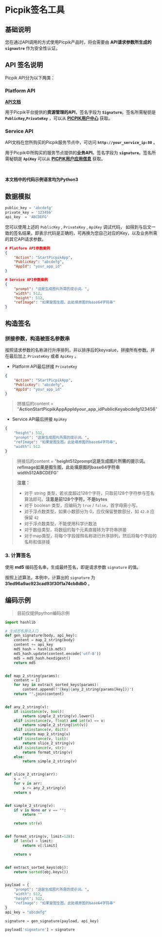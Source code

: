 # Picpik签名工具

## 基础说明

您在通过API调用的方式使用Picpik产品时，将会需要由 **API请求参数所生成的 `signautre`** 作为安全性认证。

## API 签名说明

Picpik API分为以下两类：
### Platform API
**[API文档](https://github.com/JoshuaYin/signature-tool/blob/main/platform_api_doc.md)**

用于Picpik平台提供的**资源管理的API**，签名字段为 **`Signature`**。签名所需秘钥是 **`PublicKey`,`PrivateKey`** ，可以从 **[PICPIK用户中心](https://studio.picpik.ai/user-center)** 获取。


### Service API

API文档在您所购买的Picpik服务节点中，可访问 **`http://your_service_ip:80`** 。

用于Picpik中所购买的服务节点提供的**业务API**。签名字段为 **`signature`**。签名所需秘钥是 **`ApiKey`** 可以从 **[PICPIK用户应用信息](https://studio.picpikai.com/v2/application-service)** 获取。


<br><br>
**本文档中的代码示例语言均为Python3**

## 数据模拟

```python
public_key = 'abcdefg'
private_key = '123456'
api_key  = 'ABCDEFG'
```

您可以使用上述的 `PublicKey` , `PrivateKey` , `ApiKey` 调试代码， 如得到与后文一致的签名结果，即表示代码是正确的，可再换为您自己对应的Key，以及业务所需的其它API请求参数。


```json
# Platform API参数案例
{
    "Action": "StartPicpikApp",
    "PublicKey": "abcdefg",
    "AppId": "your_app_id"
}

# Service API参数案例
{
    "prompt": "这是生成图片所需的提示词。",
    "width": 512,
    "height": 512,
    "refImage": "如果是图生图，此处填原图的base64字符串"
}
```

## 构造签名

### 拼接参数，构造被签名参数串

按照请求参数的名称进行升序排列，并以排序后的keyvalue，拼接所有参数。并在最后加上 `PrivateKey` 或者 `ApiKey` 。

* Platform API最后拼接 `PrivateKey` 
```json
{
    "Action": "StartPicpikApp",
    "PublicKey": "abcdefg",
    "AppId": "your_app_id"
}
```
> 拼接后的content = "**ActionStartPicpikAppAppIdyour_app_idPublicKeyabcdefg123456**"

* Service API最后拼接 `ApiKey` 
```python
{
    "height": 512,
    "prompt": "这是生成图片所需的提示词。",
    "refImage": "如果是图生图，此处填原图的base64字符串",
    "width": 512
}
```
> 拼接后的content = "**height512prompt这是生成图片所需的提示词。refImage如果是图生图，此处填原图的base64字符串width512ABCDEFG**"

> **注意：**
> - 对于 string 类型，若长度超过128个字符，只取前128个字符参与签名算法即可。**注意是前128个字符，不是bytes**
> - 对于 boolean 类型，应编码为 `true` / `false`，首字母需小写。
> - 对于浮点数类型，如果小数部分为 0，应仅保留整数部分，如 `42.0` 应保留 `42`
> - 对于浮点数类型，不能使用科学计数法
> - 对于数组类型，将数组的每个元素直接转为字符串拼接
> - 对于map类型，将每个字段按照名称进行升序排列，然后将每个字段的名称和值拼接

### 3. 计算签名

使用 **md5** 编码签名串，生成最终签名，即是请求参数 `signature` 的值。

按照上述算法，本例中，计算出的 `signature` 为 **31ed96a9ac923cad93f30f1a74cb8db0** 。

## 编码示例

> 目前仅提供python编码示例

```python
import hashlib

# 生成签名算法入口
def gen_signature(body, api_key):
    content = map_2_string(body)
    content += api_key
    md5_hash = hashlib.md5()
    md5_hash.update(content.encode('utf-8'))
    md5 = md5_hash.hexdigest()
    return md5


def map_2_string(params):
    content = []
    for key in extract_sorted_keys(params):
        content.append(f"{key}{any_2_string(params[key])}")
    return "".join(content)


def any_2_string(v):
    if isinstance(v, bool):
        return simple_2_string(v).lower()
    elif isinstance(v, float) and int(v) == v:
        return simple_2_string(int(v))
    elif isinstance(v, dict):
        return map_2_string(v)
    elif isinstance(v, list):
        return slice_2_string(v)
    elif isinstance(v, str):
        return format_string(v)
    else:
        return simple_2_string(v)


def slice_2_string(arr):
    s = ""
    for v in arr:
        s += any_2_string(v)
    return s


def simple_2_string(v):
    if v is None or v == "":
        return ""

    return str(v)


def format_string(v, limit=128):
    if len(v) > limit:
        return v[:limit]

    return v


def extract_sorted_keys(obj):
    return sorted(obj.keys())


payload = {
    "prompt": "这是生成图片所需的提示词。",
    "width": 512,
    "height": 512,
    "refImage": "如果是图生图，此处填原图的base64字符串"
}
api_key = "abcdefg"

signature = gen_signature(payload, api_key)

payload['signature'] = signature
```